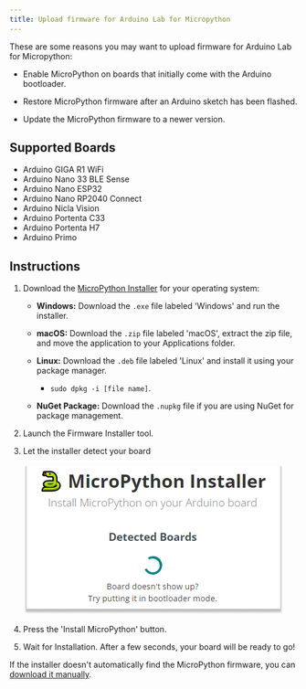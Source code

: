 ```yaml
---
title: Upload firmware for Arduino Lab for Micropython
---
```


These are some reasons you may want to upload firmware for Arduino Lab for Micropython:

- Enable MicroPython on boards that initially come with the Arduino bootloader.

- Restore MicroPython firmware after an Arduino sketch has been flashed.

- Update the MicroPython firmware to a newer version.

## Supported Boards

- Arduino GIGA R1 WiFi
- Arduino Nano 33 BLE Sense
- Arduino Nano ESP32
- Arduino Nano RP2040 Connect
- Arduino Nicla Vision
- Arduino Portenta C33
- Arduino Portenta H7
- Arduino Primo

## Instructions

1. Download the [MicroPython Installer](https://github.com/arduino/lab-micropython-installer/releases/latest) for your operating system:

    - **Windows:** Download the `.exe` file labeled 'Windows' and run the installer.

    - **macOS:** Download the `.zip` file labeled 'macOS', extract the zip file, and move the application to your Applications folder.

    - **Linux:** Download the `.deb` file labeled 'Linux' and install it using your package manager.
        - `sudo dpkg -i [file name]`.

    - **NuGet Package:** Download the `.nupkg` file if you are using NuGet for package management.

1. Launch the Firmware Installer tool.

1. Let the installer detect your board

    ![detect board](img/Detect_boards.png)

1. Press the 'Install MicroPython' button.

1. Wait for Installation. After a few seconds, your board will be ready to go!

If the installer doesn't automatically find the MicroPython firmware, you can [download it manually](https://micropython.org/download/?vendor=Arduino).
